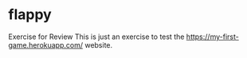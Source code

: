 # flappy
Exercise for Review
This is just an exercise to test the https://my-first-game.herokuapp.com/
website. 
